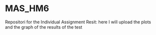 # MAS_HM6
Repositori for the Individual Assignment Resit: here I will upload the plots and the graph of the results of the test

<p> <img = plots/MC.png> </p>
